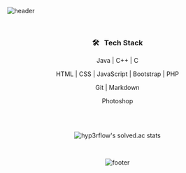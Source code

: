 
![header](https://capsule-render.vercel.app/api?type=wave&color=&height=300&section=header&text=Byeongmin%20Jeon&fontSize=40&fontColor=FFFFFF)

<br>

<div align=center>
  <h3>🛠 &nbsp; Tech Stack</h3>


  Java | C++ | C 

  HTML | CSS | JavaScript | Bootstrap | PHP

  <!--- 🛢 &nbsp; MySQL | MongoDB -->

  Git | Markdown

  Photoshop
<div>
  


<br>
<br>

  <div align=center>
  
   ![hyp3rflow's solved.ac stats](https://github-readme-solvedac.hyp3rflow.vercel.app/api/?handle=qudals7613)
  </div>
<br>

![footer](https://capsule-render.vercel.app/api?type=wave&color=&height=150&section=footer)
